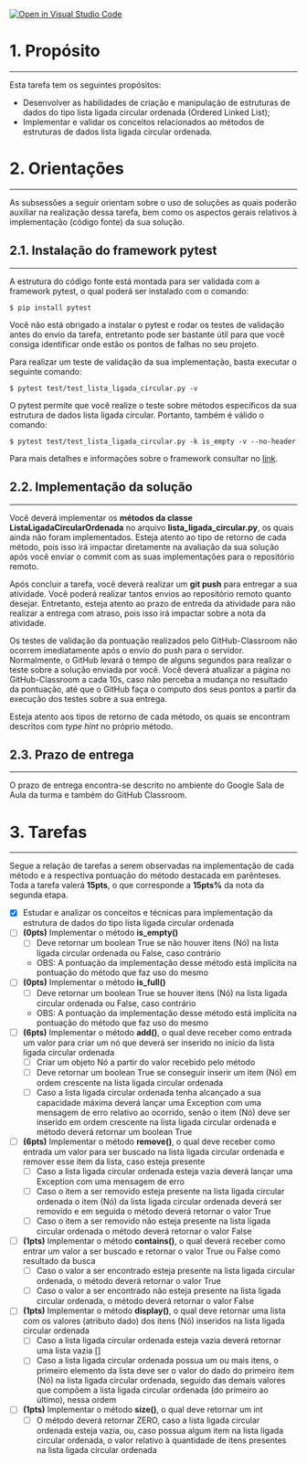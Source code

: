[![Open in Visual Studio Code](https://classroom.github.com/assets/open-in-vscode-718a45dd9cf7e7f842a935f5ebbe5719a5e09af4491e668f4dbf3b35d5cca122.svg)](https://classroom.github.com/online_ide?assignment_repo_id=11279656&assignment_repo_type=AssignmentRepo)
# 1. Propósito
---
Esta tarefa tem os seguintes propósitos:
- Desenvolver as habilidades de criação e manipulação de estruturas de dados do tipo lista ligada circular ordenada (Ordered Linked List);
- Implementar e validar os conceitos relacionados ao métodos de estruturas de dados lista ligada circular ordenada.

# 2. Orientações
---

As subsessões a seguir orientam sobre o uso de soluções as quais poderão auxiliar na realização dessa tarefa, bem como os aspectos gerais relativos à implementação (código fonte) da sua solução.

## 2.1. Instalação do framework pytest
---
A estrutura do código fonte está montada para ser validada com a framework pytest, o qual poderá ser instalado com o comando:

```console
$ pip install pytest
```

Você não está obrigado a instalar o pytest e rodar os testes de validação antes do envio da tarefa, entretanto pode ser bastante útil para que você consiga identificar onde estão os pontos de falhas no seu projeto.

Para realizar um teste de validação da sua implementação, basta executar o seguinte comando:

```console
$ pytest test/test_lista_ligada_circular.py -v
```

O pytest permite que você realize o teste sobre métodos específicos da sua estrutura de dados lista ligada circular. Portanto, também é válido o comando:

```console
$ pytest test/test_lista_ligada_circular.py -k is_empty -v --no-header
```

Para mais detalhes e informações sobre o framework consultar no [link](https://docs.pytest.org/en/7.3.x/contents.html).

## 2.2. Implementação da solução
---

Você deverá implementar os **métodos da classe ListaLigadaCircularOrdenada** no arquivo **lista_ligada_circular.py**, os quais ainda não foram implementados. Esteja atento ao tipo de retorno de cada método, pois isso irá impactar diretamente na avaliação da sua solução após você enviar o commit com as suas implementações para o repositório remoto.

Após concluir a tarefa, você deverá realizar um **git push** para entregar a sua atividade. Você poderá realizar tantos envios ao repositório remoto quanto desejar. Entretanto, esteja atento ao prazo de entreda da atividade para não realizar a entrega com atraso, pois isso irá impactar sobre a nota da atividade. 

Os testes de validação da pontuação realizados pelo GitHub-Classroom não ocorrem imediatamente após o envio do push para o servidor. Normalmente, o GitHub levará o tempo de alguns segundos para realizar o teste sobre a solução enviada por você. Você deverá atualizar a página no GitHub-Classroom a cada 10s, caso não perceba a mudança no resultado da pontuação, até que o GitHub faça o computo dos seus pontos a partir da execução dos testes sobre a sua entrega.

Esteja atento aos tipos de retorno de cada método, os quais se encontram descritos com _type hint_ no próprio método.

## 2.3. Prazo de entrega
---

O prazo de entrega encontra-se descrito no ambiente do Google Sala de Aula da turma e também do GitHub Classroom.


# 3. Tarefas
---

Segue a relação de tarefas a serem observadas na implementação de cada método e a respectiva pontuação do método destacada em parênteses. Toda a tarefa valerá **15pts**, o que corresponde a **15pts%** da nota da segunda etapa.

- [x] Estudar e analizar os conceitos e técnicas para implementação da estrutura de dados do tipo lista ligada circular ordenada
- [ ] **(0pts)** Implementar o método **is_empty()**
  - [ ] Deve retornar um boolean True se não houver itens (Nó) na lista ligada circular ordenada ou False, caso contrário
  - OBS: A pontuação da implementação desse método está implícita na pontuação do método que faz uso do mesmo
- [ ] **(0pts)** Implementar o método **is_full()**
  - [ ] Deve retornar um boolean True se houver itens (Nó) na lista ligada circular ordenada ou False, caso contrário
  - OBS: A pontuação da implementação desse método está implícita na pontuação do método que faz uso do mesmo
- [ ] **(6pts)** Implementar o método **add()**, o qual deve receber como entrada um valor para criar um nó que deverá ser inserido no início da lista ligada circular ordenada
  - [ ] Criar um objeto Nó a partir do valor recebido pelo método
  - [ ] Deve retornar um boolean True se conseguir inserir um item (Nó) em ordem crescente na lista ligada circular ordenada
  - [ ] Caso a lista ligada circular ordenada tenha alcançado a sua capacidade máxima deverá lançar uma Exception com uma mensagem de erro relativo ao ocorrido, senão o item (Nó) deve ser inserido em ordem crescente na lista ligada circular ordenada e método deverá retornar um boolean True
- [ ] **(6pts)** Implementar o método **remove()**, o qual deve receber como entrada um valor para ser buscado na lista ligada circular ordenada e remover esse item da lista, caso esteja presente 
  - [ ] Caso a lista ligada circular ordenada esteja vazia deverá lançar uma Exception com uma mensagem de erro
  - [ ] Caso o item a ser removido esteja presente na lista ligada circular ordenada o item (Nó) da lista ligada circular ordenada deverá ser removido e em seguida o método deverá retornar o valor True
  - [ ] Caso o item a ser removido não esteja presente na lista ligada circular ordenada o método deverá retornar o valor False
- [ ] **(1pts)** Implementar o método **contains()**, o qual deverá receber como entrar um valor a ser buscado e retornar o valor True ou False como resultado da busca
  - [ ] Caso o valor a ser encontrado esteja presente na lista ligada circular ordenada, o método deverá retornar o valor True
  - [ ] Caso o valor a ser encontrado não esteja presente na lista ligada circular ordenada, o método deverá retornar o valor False
- [ ] **(1pts)** Implementar o método **display()**, o qual deve retornar uma lista com os valores (atributo dado) dos itens (Nó) inseridos na lista ligada circular ordenada
  - [ ] Caso a lista ligada circular ordenada esteja vazia deverá retornar uma lista vazia []
  - [ ] Caso a lista ligada circular ordenada possua um ou mais itens, o primeiro elemento da lista deve ser o valor do dado do primeiro item (Nó) na lista ligada circular ordenada, seguido das demais valores que compõem a lista ligada circular ordenada (do primeiro ao último), nessa ordem
- [ ] **(1pts)** Implementar o método **size()**, o qual deve retornar um int
  - [ ] O método deverá retornar ZERO, caso a lista ligada circular ordenada esteja vazia, ou, caso possua algum item na lista ligada circular ordenada, o valor relativo à quantidade de itens presentes na lista ligada circular ordenada
